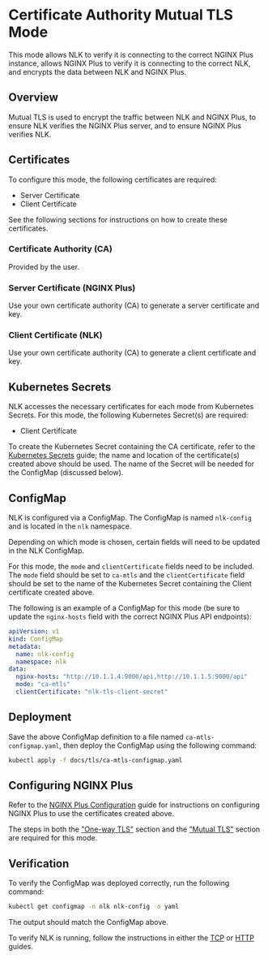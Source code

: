 # Certificate Authority Mutual TLS Mode

This mode allows NLK to verify it is connecting to the correct NGINX Plus instance, allows NGINX Plus to verify it is connecting to the correct NLK, and encrypts the data between NLK and NGINX Plus.

## Overview

Mutual TLS is used to encrypt the traffic between NLK and NGINX Plus, to ensure NLK verifies the NGINX Plus server, and to ensure NGINX Plus verifies NLK.

## Certificates

To configure this mode, the following certificates are required:

- Server Certificate
- Client Certificate

See the following sections for instructions on how to create these certificates.

### Certificate Authority (CA)

Provided by the user.

### Server Certificate (NGINX Plus)

Use your own certificate authority (CA) to generate a server certificate and key.

### Client Certificate (NLK)

Use your own certificate authority (CA) to generate a client certificate and key.

## Kubernetes Secrets

NLK accesses the necessary certificates for each mode from Kubernetes Secrets. For this mode, the following Kubernetes Secret(s) are required:
- Client Certificate

To create the Kubernetes Secret containing the CA certificate, refer to the [Kubernetes Secrets](./KUBERNETES-SECRETS.md) guide;
the name and location of the certificate(s) created above should be used. The name of the Secret will be needed for the ConfigMap (discussed below).

## ConfigMap


NLK is configured via a ConfigMap. The ConfigMap is named `nlk-config` and is located in the `nlk` namespace.

Depending on which mode is chosen, certain fields will need to be updated in the NLK ConfigMap.

For this mode, the `mode` and `clientCertificate` fields need to be included. The `mode` field should be set to `ca-mtls` 
and the `clientCertificate` field should be set to the name of the Kubernetes Secret containing the Client certificate created above.

The following is an example of a ConfigMap for this mode (be sure to update the `nginx-hosts` field with the correct NGINX Plus API endpoints):

```yaml
apiVersion: v1
kind: ConfigMap
metadata:
  name: nlk-config
  namespace: nlk
data:
  nginx-hosts: "http://10.1.1.4:9000/api,http://10.1.1.5:9000/api"
  mode: "ca-mtls"
  clientCertificate: "nlk-tls-client-secret"
```

## Deployment

Save the above ConfigMap definition to a file named `ca-mtls-configmap.yaml`, then deploy the ConfigMap using the following command:

```bash
kubectl apply -f docs/tls/ca-mtls-configmap.yaml
```

## Configuring NGINX Plus

Refer to the [NGINX Plus Configuration](./NGINX-PLUS-CONFIGURATION.md) guide for instructions on configuring NGINX Plus to use the certificates created above.

The steps in both the ["One-way TLS"](./NGINX-PLUS-CONFIGURATION.md#one-way-tls) section and the ["Mutual TLS"](./NGINX-PLUS-CONFIGURATION.md#mutual-tls) section are required for this mode.

## Verification

To verify the ConfigMap was deployed correctly, run the following command:

```bash
kubectl get configmap -n nlk nlk-config -o yaml
```

The output should match the ConfigMap above.

To verify NLK is running, follow the instructions in either the [TCP](../tcp/tcp-installation-guide.md) or [HTTP](../http/http-installation-guide.md) guides.

